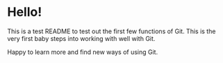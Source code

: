# Hello!

This is a test README to test out the first few functions of Git. This is the very first baby steps into working with well with Git.

Happy to learn more and find new ways of using Git.
